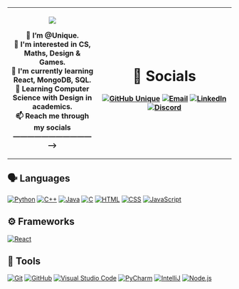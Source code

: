<table>
  <tr>
    <th width="40%">

![](hi.gif)

👋 I’m @Unique. <br>
👀 I'm interested in CS, Maths, Design & Games. <br>
🌱 I'm currently learning React, MongoDB, SQL. <br>
📖 Learning Computer Science with Design in academics. <br>
📫 Reach me through my socials ———————————⟶
        </th>
      

<th>

# 🔗 Socials
[![GitHub Unique](https://img.shields.io/github/followers/YashVardhan-AI?label=follow&style=for-the-badge&logo=github&logoColor=white&labelColor=333333)](https://github.com/Unique0202)
[![Email](https://img.shields.io/badge/Mail-004788?style=for-the-badge&logo=gmail&logoColor=white)](mailto:uniquek0202@gmail.com)
[![LinkedIn](https://img.shields.io/badge/LinkedIn-0077B5?style=for-the-badge&logo=linkedin&logoColor=white)](https://www.linkedin.com/in/unique-k-71064a28a/)
[![Discord](https://img.shields.io/badge/Discord-7289DA?style=for-the-badge&logo=discord&logoColor=white)](https://discord.com/users/766202021216518174)


</th>
</tr>
</table>




## 🗣 Languages
[![Python](https://img.shields.io/badge/Python-Good-3776AB?style=for-the-badge&logo=python)](https://www.python.org/)
[![C++](https://img.shields.io/badge/C++-Good-6295CB?style=for-the-badge&logo=cplusplus)]()
[![Java](https://img.shields.io/badge/Java-Good-E51F24?style=for-the-badge&logo=java&logoColor=white)](https://docs.oracle.com/en/java/) 
[![C](https://img.shields.io/badge/C-Beginner-00427E?style=for-the-badge&logo=c&logoColor=white)]() 
[![HTML](https://img.shields.io/badge/HTML-Good-E34F26?style=for-the-badge&logo=html5)](https://developer.mozilla.org/en-US/docs/Web/HTML)
[![CSS](https://img.shields.io/badge/CSS-Good-1572B6?style=for-the-badge&logo=css3)](https://developer.mozilla.org/en-US/docs/Web/CSS)
[![JavaScript](https://img.shields.io/badge/JavaScript-Good-FFCE5A?style=for-the-badge&logo=javascript)](https://www.javascript.com/)



## ⚙ Frameworks
[![React](https://img.shields.io/badge/React-HateIt-61DAFB?style=for-the-badge&logo=react)](https://reactjs.org/)


## 🔧 Tools
[![Git](https://img.shields.io/badge/Git-FF5611?style=for-the-badge&logo=git&logoColor=white)](https://git-scm.com/)
[![GitHub](https://img.shields.io/badge/GitHub-0D1117?style=for-the-badge&logo=github&logoColor=white)](https://github.com/)
[![Visual Studio Code](https://img.shields.io/badge/Visual_Studio_Code-22A6F2?style=for-the-badge&logo=visualstudio)](https://code.visualstudio.com/)
[![PyCharm](https://img.shields.io/badge/PyCharm-4C4C4C?style=for-the-badge&logo=pycharm)](https://www.jetbrains.com/pycharm/)
[![IntelliJ](https://img.shields.io/badge/IntelliJ_IDEA-4C4C4C?style=for-the-badge&logo=intellij%20idea)](https://www.jetbrains.com/idea/)
[![Node.js](https://img.shields.io/badge/Node.js-HateIt-339933?style=for-the-badge&logo=node.js)](https://nodejs.org/)


